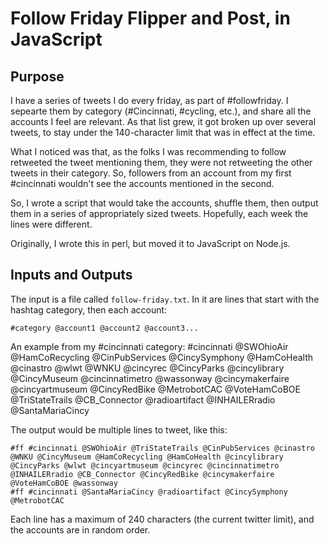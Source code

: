 # Follow Friday Flipper and Post, in JavaScript

## Purpose

I have a series of tweets I do every friday, as part of #followfriday. I sepearte them by category (#Cincinnati, #cycling, etc.), and share all the accounts I feel are relevant. As that list grew, it got broken up over several tweets, to stay under the 140-character limit that was in effect at the time.

What I noticed was that, as the folks I was recommending to follow retweeted the tweet mentioning them, they were not retweeting the other tweets in their category. So, followers from an account from my first #cincinnati wouldn't see the accounts mentioned in the second.

So, I wrote a script that would take the accounts, shuffle them, then output them in a series of appropriately sized tweets. Hopefully, each week the lines were different. 

Originally, I wrote this in perl, but moved it to JavaScript on Node.js. 

## Inputs and Outputs

The input is a file called `follow-friday.txt`. In it are lines that start with the hashtag category, then each account:

`#category @account1 @account2 @account3...`

An example from my #cincinnati category:
#cincinnati @SWOhioAir @HamCoRecycling @CinPubServices  @CincySymphony @HamCoHealth @cinastro @wlwt @WNKU @cincyrec @CincyParks @cincylibrary @CincyMuseum @cincinnatimetro  @wassonway @cincymakerfaire @cincyartmuseum @CincyRedBike @MetrobotCAC @VoteHamCoBOE @TriStateTrails @CB_Connector @radioartifact @INHAILERradio @SantaMariaCincy

The output would be multiple lines to tweet, like this:

```
#ff #cincinnati @SWOhioAir @TriStateTrails @CinPubServices @cinastro @WNKU @CincyMuseum @HamCoRecycling @HamCoHealth @cincylibrary @CincyParks @wlwt @cincyartmuseum @cincyrec @cincinnatimetro @INHAILERradio @CB_Connector @CincyRedBike @cincymakerfaire @VoteHamCoBOE @wassonway
#ff #cincinnati @SantaMariaCincy @radioartifact @CincySymphony @MetrobotCAC
```

Each line has a maximum of 240 characters (the current twitter limit), and the accounts are in random order. 
